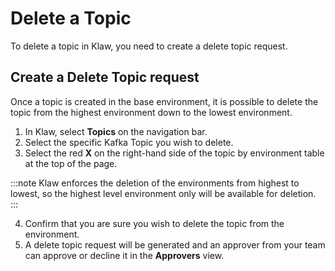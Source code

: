 # Delete a Topic

To delete a topic in Klaw, you need to create a delete topic request.

## Create a Delete Topic request

Once a topic is created in the base environment, it is possible to
delete the topic from the highest environment down to the lowest
environment.

1.  In Klaw, select **Topics** on the navigation bar.
2.  Select the specific Kafka Topic you wish to delete.
3.  Select the red **X** on the right-hand side of the topic by
    environment table at the top of the page.

:::note
Klaw enforces the deletion of the environments from highest to lowest,
so the highest level environment only will be available for deletion.
:::

4.  Confirm that you are sure you wish to delete the topic from the
    environment.
5.  A delete topic request will be generated and an approver from your
    team can approve or decline it in the **Approvers** view.
